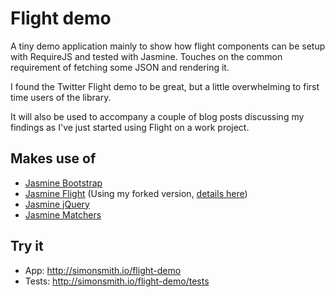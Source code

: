 # Flight demo
A tiny demo application mainly to show how flight components can be setup with RequireJS and tested with Jasmine. Touches on the common requirement of fetching some JSON and rendering it.

I found the Twitter Flight demo to be great, but a little overwhelming to first time users of the library.

It will also be used to accompany a couple of blog posts discussing my findings as I've just started using Flight on a work project.

## Makes use of

 - [Jasmine Bootstrap](https://github.com/esbie/jasmine-bootstrap)
 - [Jasmine Flight](https://github.com/twitter/flight-jasmine) (Using my forked version, [details here](https://github.com/twitter/flight-jasmine/pull/6))
 - [Jasmine jQuery](https://github.com/velesin/jasmine-jquery)
 - [Jasmine Matchers](https://github.com/uxebu/jasmine-matchers)
 
## Try it
- App: http://simonsmith.io/flight-demo
- Tests: http://simonsmith.io/flight-demo/tests
